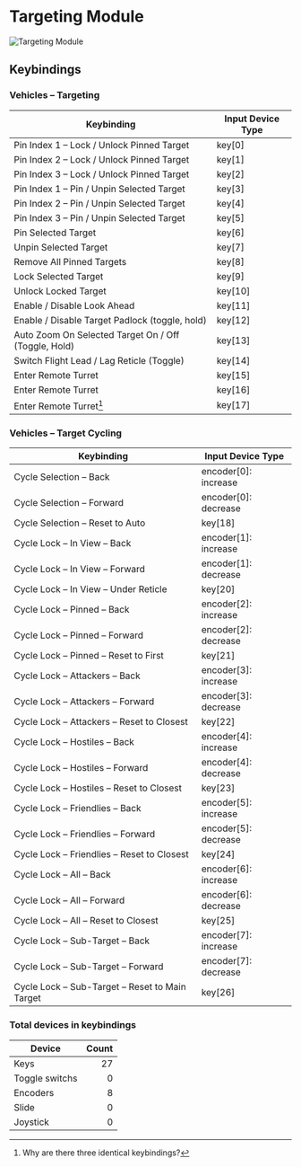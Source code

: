 # Targeting Module

![Targeting Module](images/TargetingModule.png)

## Keybindings

### Vehicles – Targeting

| Keybinding                                           | Input Device Type |
| ---------------------------------------------------- | ----------------- |
| Pin Index 1 – Lock / Unlock Pinned Target            | key[0]            |
| Pin Index 2 – Lock / Unlock Pinned Target            | key[1]            |
| Pin Index 3 – Lock / Unlock Pinned Target            | key[2]            |
| Pin Index 1 – Pin / Unpin Selected Target            | key[3]            |
| Pin Index 2 – Pin / Unpin Selected Target            | key[4]            |
| Pin Index 3 – Pin / Unpin Selected Target            | key[5]            |
| Pin Selected Target                                  | key[6]            |
| Unpin Selected Target                                | key[7]            |
| Remove All Pinned Targets                            | key[8]            |
| Lock Selected Target                                 | key[9]            |
| Unlock Locked Target                                 | key[10]           |
| Enable / Disable Look Ahead                          | key[11]           |
| Enable / Disable Target Padlock (toggle, hold)       | key[12]           |
| Auto Zoom On Selected Target On / Off (Toggle, Hold) | key[13]           |
| Switch Flight Lead / Lag Reticle (Toggle)            | key[14]           |
| Enter Remote Turret                                  | key[15]           |
| Enter Remote Turret                                  | key[16]           |
| Enter Remote Turret[^1]                              | key[17]           |

[^1]: Why are there three identical keybindings?

### Vehicles – Target Cycling

| Keybinding                                     | Input Device Type     |
| ---------------------------------------------- | --------------------- |
| Cycle Selection – Back                         | encoder[0]: increase  |
| Cycle Selection – Forward                      | encoder[0]: decrease  |
| Cycle Selection – Reset to Auto                | key[18]               |
| Cycle Lock – In View – Back                    | encoder[1]: increase  |
| Cycle Lock – In View – Forward                 | encoder[1]: decrease  |
| Cycle Lock – In View – Under Reticle           | key[20]               |
| Cycle Lock – Pinned – Back                     | encoder[2]: increase  |
| Cycle Lock – Pinned – Forward                  | encoder[2]: decrease  |
| Cycle Lock – Pinned – Reset to First           | key[21]               |
| Cycle Lock – Attackers – Back                  | encoder[3]: increase  |
| Cycle Lock – Attackers – Forward               | encoder[3]: decrease  |
| Cycle Lock – Attackers – Reset to Closest      | key[22]               |
| Cycle Lock – Hostiles – Back                   | encoder[4]: increase  |
| Cycle Lock – Hostiles – Forward                | encoder[4]: decrease  |
| Cycle Lock – Hostiles – Reset to Closest       | key[23]               |
| Cycle Lock – Friendlies – Back                 | encoder[5]: increase  |
| Cycle Lock – Friendlies – Forward              | encoder[5]: decrease  |
| Cycle Lock – Friendlies – Reset to Closest     | key[24]               |
| Cycle Lock – All – Back                        | encoder[6]: increase  |
| Cycle Lock – All – Forward                     | encoder[6]: decrease  |
| Cycle Lock – All – Reset to Closest            | key[25]               |
| Cycle Lock – Sub-Target – Back                 | encoder[7]: increase  |
| Cycle Lock – Sub-Target – Forward              | encoder[7]: decrease  |
| Cycle Lock – Sub-Target – Reset to Main Target | key[26]               |

### Total devices in keybindings

| Device               | Count  |
| -------------------- | -----: |
| Keys                 |     27 |
| Toggle switchs       |      0 |
| Encoders             |      8 |
| Slide                |      0 |
| Joystick             |      0 |
